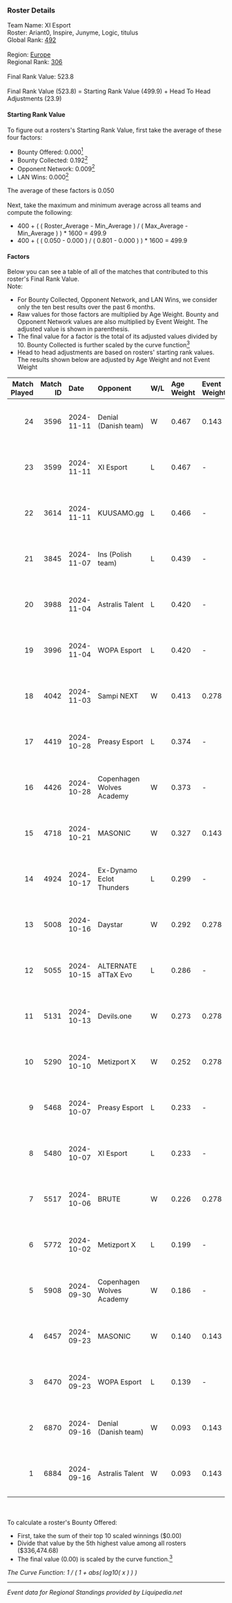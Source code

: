 ### Roster Details<br />
Team Name: XI Esport<br />
Roster: Ariant0, Inspire, Junyme, Logic, titulus<br />
Global Rank: [492](../standings_global.md)<br />
<br />
Region: [Europe]( ../standings_europe.md)<br />
Regional Rank: [306]( ../standings_europe.md)<br />
<br />
Final Rank Value:  523.8<br />
<br />
Final Rank Value (523.8) = Starting Rank Value (499.9) + Head To Head Adjustments (23.9)<br />

#### Starting Rank Value<br />
To figure out a rosters's Starting Rank Value, first take the average of these four factors:<br />
- Bounty Offered: 0.000[<sup>1</sup>](#table2)
- Bounty Collected: 0.192[<sup>2</sup>](#table1)
- Opponent Network: 0.009[<sup>2</sup>](#table1)
- LAN Wins: 0.000[<sup>2</sup>](#table1)

The average of these factors is 0.050<br />
<br />
Next, take the maximum and minimum average across all teams and compute the following:<br />
- 400 + ( ( Roster_Average - Min_Average ) / ( Max_Average - Min_Average ) ) * 1600 = 499.9
- 400 + ( ( 0.050 - 0.000 ) / ( 0.801 - 0.000 ) ) * 1600 = 499.9


#### Factors<br />
Below you can see a table of all of the matches that contributed to this roster's Final Rank Value.<br />
Note:<br />

- For Bounty Collected, Opponent Network, and LAN Wins, we consider only the ten best results over the past 6 months.
- Raw values for those factors are multiplied by Age Weight. Bounty and Opponent Network values are also multiplied by Event Weight. The adjusted value is shown in parenthesis.
- The final value for a factor is the total of its adjusted values divided by 10. Bounty Collected is further scaled by the curve function[<sup>3</sup>](#curveFunction)
- Head to head adjustments are based on rosters' starting rank values. The results shown below are adjusted by Age Weight and not Event Weight
<span id="table1"></span><br />


| Match Played | Match ID | Date       | Opponent                  | W/L | Age Weight | Event Weight | Bounty Collected | Opponent Network | LAN Wins  | H2H Adj. | Roster                                   |
| -: | -: | :- | :- | :- | :- | :- | :- | :- | :- | -: | :- |
|           24 |     3596 | 2024-11-11 | Denial (Danish team)      | W   | 0.467      | 0.143        | 0.001 (0.000)    | 0.106 (0.007)    | 0 (0.000) |    10.23 | Ariant0, Inspire, Junyme, Logic, titulus |
|           23 |     3599 | 2024-11-11 | XI Esport                 | L   | 0.467      | -            | -                | -                | -         |    -4.09 | Ariant0, Inspire, Junyme, Logic, titulus |
|           22 |     3614 | 2024-11-11 | KUUSAMO.gg                | L   | 0.466      | -            | -                | -                | -         |    -7.56 | Ariant0, Junyme, Logic, Reedz, titulus   |
|           21 |     3845 | 2024-11-07 | Ins (Polish team)         | L   | 0.439      | -            | -                | -                | -         |    -4.29 | Ariant0, Junyme, Logic, Reedz, titulus   |
|           20 |     3988 | 2024-11-04 | Astralis Talent           | L   | 0.420      | -            | -                | -                | -         |    -3.09 | Ariant0, Inspire, Junyme, Logic, titulus |
|           19 |     3996 | 2024-11-04 | WOPA Esport               | L   | 0.420      | -            | -                | -                | -         |    -1.92 | Ariant0, Inspire, Junyme, Logic, titulus |
|           18 |     4042 | 2024-11-03 | Sampi NEXT                | W   | 0.413      | 0.278        | 0.000 (0.000)    | 0.024 (0.003)    | 0 (0.000) |     5.91 | Ariant0, Junyme, Logic, Reedz, titulus   |
|           17 |     4419 | 2024-10-28 | Preasy Esport             | L   | 0.374      | -            | -                | -                | -         |    -2.21 | Ariant0, Inspire, Junyme, Logic, titulus |
|           16 |     4426 | 2024-10-28 | Copenhagen Wolves Academy | W   | 0.373      | -            | -                | -                | 0 (0.000) |     3.75 | Ariant0, Inspire, Junyme, Logic, titulus |
|           15 |     4718 | 2024-10-21 | MASONIC                   | W   | 0.327      | 0.143        | 0.001 (0.000)    | 0.166 (0.008)    | 0 (0.000) |     7.07 | Ariant0, Inspire, Junyme, Logic, titulus |
|           14 |     4924 | 2024-10-17 | Ex-Dynamo Eclot Thunders  | L   | 0.299      | -            | -                | -                | -         |    -3.75 | Ariant0, Inspire, Junyme, Logic, titulus |
|           13 |     5008 | 2024-10-16 | Daystar                   | W   | 0.292      | 0.278        | 0.000 (0.000)    | 0.135 (0.011)    | 0 (0.000) |     6.24 | Ariant0, G0op, Inspire, Logic, titulus   |
|           12 |     5055 | 2024-10-15 | ALTERNATE aTTaX Evo       | L   | 0.286      | -            | -                | -                | -         |    -3.27 | Ariant0, Inspire, Junyme, Logic, titulus |
|           11 |     5131 | 2024-10-13 | Devils.one                | W   | 0.273      | 0.278        | 0.001 (0.000)    | 0.073 (0.006)    | 0 (0.000) |     6.02 | Ariant0, Inspire, Junyme, Logic, titulus |
|           10 |     5290 | 2024-10-10 | Metizport X               | W   | 0.252      | 0.278        | 0.001 (0.000)    | 0.221 (0.015)    | 0 (0.000) |     5.53 | Ariant0, G0op, Inspire, Logic, titulus   |
|            9 |     5468 | 2024-10-07 | Preasy Esport             | L   | 0.233      | -            | -                | -                | -         |    -1.23 | Ariant0, G0op, Inspire, Logic, titulus   |
|            8 |     5480 | 2024-10-07 | XI Esport                 | L   | 0.233      | -            | -                | -                | -         |    -2.06 | Ariant0, G0op, Inspire, Logic, titulus   |
|            7 |     5517 | 2024-10-06 | BRUTE                     | W   | 0.226      | 0.278        | 0.004 (0.000)    | 0.345 (0.022)    | 0 (0.000) |     5.44 | Ariant0, G0op, Inspire, Logic, titulus   |
|            6 |     5772 | 2024-10-02 | Metizport X               | L   | 0.199      | -            | -                | -                | -         |    -1.89 | Ariant0, G0op, Inspire, Logic, titulus   |
|            5 |     5908 | 2024-09-30 | Copenhagen Wolves Academy | W   | 0.186      | -            | -                | -                | 0 (0.000) |     2.06 | Ariant0, G0op, Inspire, Logic, titulus   |
|            4 |     6457 | 2024-09-23 | MASONIC                   | W   | 0.140      | 0.143        | 0.001 (0.000)    | 0.166 (0.003)    | 0 (0.000) |     3.11 | Ariant0, G0op, Inspire, Logic, titulus   |
|            3 |     6470 | 2024-09-23 | WOPA Esport               | L   | 0.139      | -            | -                | -                | -         |    -0.54 | Ariant0, G0op, Inspire, Logic, titulus   |
|            2 |     6870 | 2024-09-16 | Denial (Danish team)      | W   | 0.093      | 0.143        | 0.001 (0.000)    | 0.106 (0.001)    | -         |     2.02 | Ariant0, G0op, Inspire, Logic, titulus   |
|            1 |     6884 | 2024-09-16 | Astralis Talent           | W   | 0.093      | 0.143        | 0.002 (0.000)    | 0.733 (0.010)    | -         |     2.42 | Ariant0, G0op, Inspire, Logic, titulus   |

<br />
<span id="table2"></span><br />
To calculate a roster's Bounty Offered:<br />

- First, take the sum of their top 10 scaled winnings ($0.00)
- Divide that value by the 5th highest value among all rosters ($336,474.68)
- The final value (0.00) is scaled by the curve function.[<sup>3</sup>](#curveFunction)

<span id="curveFunction"></span>_The Curve Function: 1 / ( 1 + abs( log10( x ) ) )_<br />

---
_Event data for Regional Standings provided by Liquipedia.net_<br />
